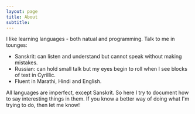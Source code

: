 ```yaml
---
layout: page
title: About
subtitle: 
---
```

I like learning languages - both natual and programming. 
Talk to me in tounges:
- Sanskrit: can listen and understand but cannot speak without making mistakes.
- Russian: can hold small talk but my eyes begin to roll when I see blocks of text in Cyrillic.
- Fluent in Marathi, Hindi and English. 

All languages are imperfect, except Sanskrit.
So here I try to document how to say interesting things in them.
If you know a better way of doing what I'm trying to do, then let me know!
